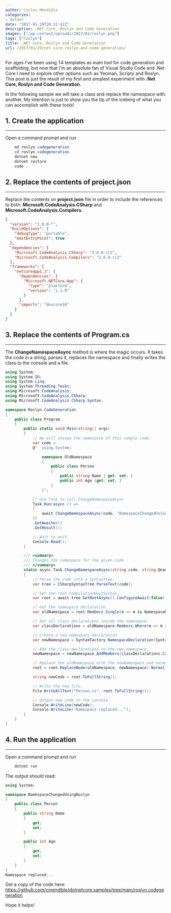 ```yaml
---
author: Carlos Mendible
categories:
- dotnet
date: "2017-01-29T20:31:41Z"
description: .NET Core, Roslyn and Code Generation
images: ["/wp-content/uploads/2017/01/roslyn.png"]
tags: ["roslyn"]
title: .NET Core, Roslyn and Code Generation
url: /2017/01/29/net-core-roslyn-and-code-generation/
---
```

For ages I've been using T4 templates as main tool for code generation and scaffolding, but now that I'm an absolute fan of Visual Studio Code and .Net Core I need to explore other options such as Yeoman, Scripty and Roslyn. This post is just the result of my first and simplest experiment with **.Net Core, Roslyn and Code Generation**.

In the following sample we will take a class and replace the namespace with another. My intention is just to show you the tip of the iceberg of what you can accomplish with these tools!

## 1. Create the application
---
  
Open a command prompt and run 
    
``` powershell
    md roslyn.codegeneration
    cd roslyn.codegeneration
    dotnet new
    dotnet restore
    code .
```

## 2. Replace the contents of project.json
---
Replace the contents on **project.json** file in order to include the references to both: **Microsoft.CodeAnalysis.CSharp** and **Microsoft.CodeAnalysis.Compilers**.
    
``` json
{
  "version": "1.0.0-*",
  "buildOptions": {
    "debugType": "portable",
    "emitEntryPoint": true
  },
  "dependencies": {
    "Microsoft.CodeAnalysis.CSharp": "2.0.0-rc2",
    "Microsoft.CodeAnalysis.Compilers": "2.0.0-rc2"
  },
  "frameworks": {
    "netcoreapp1.1": {
      "dependencies": {
        "Microsoft.NETCore.App": {
          "type": "platform",
          "version": "1.1.0"
        }
      },
      "imports": "dnxcore50"
    }
  }
}
```

## 3. Replace the contents of Program.cs
---
The **ChangeNamespaceAsync** method is where the magic occurs. It takes the code in a string, parses it, replaces the namespace and finally writes the class to the console and a file.
    
``` csharp
using System;
using System.IO;
using System.Linq;
using System.Threading.Tasks;
using Microsoft.CodeAnalysis;
using Microsoft.CodeAnalysis.CSharp;
using Microsoft.CodeAnalysis.CSharp.Syntax;

namespace Roslyn.CodeGeneration
{
    public class Program
    {
        public static void Main(string[] args)
        {
            // We will change the namespace of this sample code.
            var code =
            @"  using System; 

                namespace OldNamespace 
                { 
                    public class Person
                    {
                        public string Name { get; set; }
                        public int Age {get; set; }
                    }
                }";

            // Use Task to call ChangeNamespaceAsync
            Task.Run(async () =>
            {
                await ChangeNamespaceAsync(code, "NamespaceChangedUsingRoslyn");
            })
            .GetAwaiter()
            .GetResult();

            // Wait to exit.
            Console.Read();
        }

        /// <summary>
        /// Changes the namespace for the given code.
        /// </summary>
        static async Task ChangeNamespaceAsync(string code, string @namespace)
        {
            // Parse the code into a SyntaxTree.
            var tree = CSharpSyntaxTree.ParseText(code);

            // Get the root CompilationUnitSyntax.
            var root = await tree.GetRootAsync().ConfigureAwait(false) as CompilationUnitSyntax;

            // Get the namespace declaration.
            var oldNamespace = root.Members.Single(m => m is NamespaceDeclarationSyntax) as NamespaceDeclarationSyntax;

            // Get all class declarations inside the namespace.
            var classDeclarations = oldNamespace.Members.Where(m => m is ClassDeclarationSyntax);

            // Create a new namespace declaration.
            var newNamespace = SyntaxFactory.NamespaceDeclaration(SyntaxFactory.ParseName(@namespace)).NormalizeWhitespace();

            // Add the class declarations to the new namespace.
            newNamespace = newNamespace.AddMembers(classDeclarations.Cast<MemberDeclarationSyntax>().ToArray());

            // Replace the oldNamespace with the newNamespace and normailize.
            root = root.ReplaceNode(oldNamespace, newNamespace).NormalizeWhitespace();

            string newCode = root.ToFullString();

            // Write the new file.
            File.WriteAllText("Person.cs", root.ToFullString());

            // Output new code to the console.
            Console.WriteLine(newCode);
            Console.WriteLine("Namespace replaced...");
        }
    }
}
```

## 4. Run the application
---
Open a command prompt and run 
    
``` powershell
    dotnet run
```
    
The output should read:
    
``` csharp
using System;

namespace NamespaceChangedUsingRoslyn
{
    public class Person
    {
        public string Name
        {
            get;
            set;
        }

        public int Age
        {
            get;
            set;
        }
    }
}
Namespace replaced...
```

Get a copy of the code here: <https://github.com/cmendible/dotnetcore.samples/tree/main/roslyn.codegeneration>

Hope it helps!